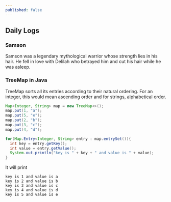 ```yaml
---
published: false
---
```

## Daily Logs

### Samson

Samson was a legendary mythological warrior whose strength lies in his hair. He fell in love with Delilah who betrayed him and cut his hair while he was asleep. 

### TreeMap in Java

TreeMap sorts all its entries according to their natural ordering. For an integer, this would mean ascending order and for strings, alphabetical order.

```java
Map<Integer, String> map = new TreeMap<>();
map.put(1, "a");
map.put(5, "e");
map.put(2, "b");
map.put(3, "c");
map.put(4, "d");

for(Map.Entry<Integer, String> entry : map.entrySet()){
  int key = entry.getKey();
  int value = entry.getValue();
  System.out.println("key is " + key + " and value is " + value);
}
```

It will print

```
key is 1 and value is a
key is 2 and value is b
key is 3 and value is c
key is 4 and value is d
key is 5 and value is e
```